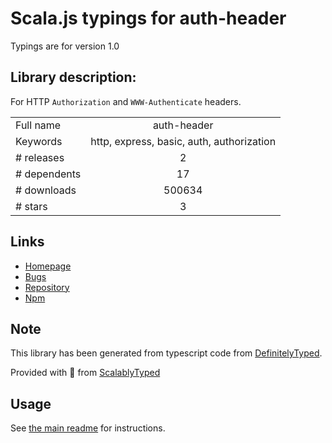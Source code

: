 
# Scala.js typings for auth-header

Typings are for version 1.0

## Library description:
For HTTP `Authorization` and `WWW-Authenticate` headers.

|                    |                 |
| ------------------ | :-------------: |
| Full name          | auth-header |
| Keywords           | http, express, basic, auth, authorization |
| # releases         | 2 |
| # dependents       | 17 |
| # downloads        | 500634 |
| # stars            | 3 |

## Links
- [Homepage](https://github.com/izaakschroeder/auth-header)
- [Bugs](https://github.com/izaakschroeder/auth-header/issues)
- [Repository](https://github.com/izaakschroeder/auth-header)
- [Npm](https://www.npmjs.com/package/auth-header)
    


## Note
This library has been generated from typescript code from [DefinitelyTyped](https://definitelytyped.org).

Provided with :purple_heart: from [ScalablyTyped](https://github.com/oyvindberg/ScalablyTyped)

## Usage
See [the main readme](../../readme.md) for instructions.


